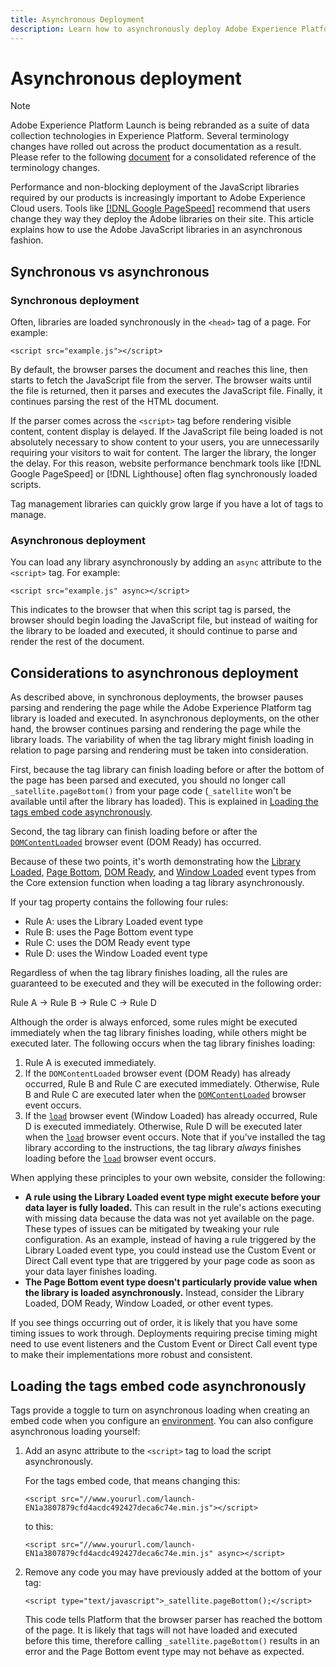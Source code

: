 ```yaml
---
title: Asynchronous Deployment
description: Learn how to asynchronously deploy Adobe Experience Platform tag libraries on your website.
---
```

# Asynchronous deployment

>[!NOTE]
>
>Adobe Experience Platform Launch is being rebranded as a suite of data collection technologies in Experience Platform. Several terminology changes have rolled out across the product documentation as a result. Please refer to the following [document](../../term-updates.md) for a consolidated reference of the terminology changes.

Performance and non-blocking deployment of the JavaScript libraries required by our products is increasingly important to Adobe Experience Cloud users. Tools like [[!DNL Google PageSpeed]](https://developers.google.com/speed/pagespeed/insights/) recommend that users change they way they deploy the Adobe libraries on their site. This article explains how to use the Adobe JavaScript libraries in an asynchronous fashion.

## Synchronous vs asynchronous

### Synchronous deployment

Often, libraries are loaded synchronously in the `<head>` tag of a page. For example:

```markup
<script src="example.js"></script>
```

By default, the browser parses the document and reaches this line, then starts to fetch the JavaScript file from the server. The browser waits until the file is returned, then it parses and executes the JavaScript file. Finally, it continues parsing the rest of the HTML document.

If the parser comes across the `<script>` tag before rendering visible content, content display is delayed. If the JavaScript file being loaded is not absolutely necessary to show content to your users, you are unnecessarily requiring your visitors to wait for content. The larger the library, the longer the delay.  For this reason, website performance benchmark tools like [!DNL Google PageSpeed] or [!DNL Lighthouse] often flag synchronously loaded scripts.

Tag management libraries can quickly grow large if you have a lot of tags to manage.

### Asynchronous deployment

You can load any library asynchronously by adding an `async` attribute to the `<script>` tag. For example:

```markup
<script src="example.js" async></script>
```

This indicates to the browser that when this script tag is parsed, the browser should begin loading the JavaScript file, but instead of waiting for the library to be loaded and executed, it should continue to parse and render the rest of the document.

## Considerations to asynchronous deployment

As described above, in synchronous deployments, the browser pauses parsing and rendering the page while the Adobe Experience Platform tag library is loaded and executed. In asynchronous deployments, on the other hand, the browser continues parsing and rendering the page while the library loads. The variability of when the tag library might finish loading in relation to page parsing and rendering must be taken into consideration.

First, because the tag library can finish loading before or after the bottom of the page has been parsed and executed, you should no longer call `_satellite.pageBottom()` from your page code (`_satellite` won't be available until after the library has loaded). This is explained in [Loading the tags embed code asynchronously](#loading-the-tags-embed-code-asynchronously).

Second, the tag library can finish loading before or after the [`DOMContentLoaded`](https://developer.mozilla.org/en-US/docs/Web/Events/DOMContentLoaded) browser event (DOM Ready) has occurred.

Because of these two points, it's worth demonstrating how the [Library Loaded](../../extension-reference/web/core-extension/overview.md#library-loaded-page-top), [Page Bottom](../../extension-reference/web/core-extension/overview.md#page-bottom), [DOM Ready](../../extension-reference/web/core-extension/overview.md#page-bottom), and [Window Loaded](../../extension-reference/web/core-extension/overview.md#window-loaded) event types from the Core extension function when loading a tag library asynchronously.

If your tag property contains the following four rules:

* Rule A: uses the Library Loaded event type
* Rule B: uses the Page Bottom event type
* Rule C: uses the DOM Ready event type
* Rule D: uses the Window Loaded event type

Regardless of when the tag library finishes loading, all the rules are guaranteed to be executed and they will be executed in the following order:

Rule A → Rule B → Rule C → Rule D

Although the order is always enforced, some rules might be executed immediately when the tag library finishes loading, while others might be executed later. The following occurs when the tag library finishes loading:

1. Rule A is executed immediately.
1. If the `DOMContentLoaded` browser event (DOM Ready) has already occurred, Rule B and Rule C are executed immediately. Otherwise, Rule B and Rule C are executed later when the [`DOMContentLoaded`](https://developer.mozilla.org/en-US/docs/Web/Events/DOMContentLoaded) browser event occurs.
1. If the [`load`](https://developer.mozilla.org/en-US/docs/Web/Events/load) browser event (Window Loaded) has already occurred, Rule D is executed immediately. Otherwise, Rule D will be executed later when the [`load`](https://developer.mozilla.org/en-US/docs/Web/Events/load) browser event occurs. Note that if you've installed the tag library according to the instructions, the tag library *always* finishes loading before the [`load`](https://developer.mozilla.org/en-US/docs/Web/Events/load) browser event occurs.

When applying these principles to your own website, consider the following:

* **A rule using the Library Loaded event type might execute before your data layer is fully loaded.**  This can result in the rule's actions executing with missing data because the data was not yet available on the page. These types of issues can be mitigated by tweaking your rule configuration. As an example, instead of having a rule triggered by the Library Loaded event type, you could instead use the Custom Event or Direct Call event type that are triggered by your page code as soon as your data layer finishes loading.
* **The Page Bottom event type doesn't particularly provide value when the library is loaded asynchronously.**  Instead, consider the Library Loaded, DOM Ready, Window Loaded, or other event types.

If you see things occurring out of order, it is likely that you have some timing issues to work through. Deployments requiring precise timing might need to use event listeners and the Custom Event or Direct Call event type to make their implementations more robust and consistent.

## Loading the tags embed code asynchronously

Tags provide a toggle to turn on asynchronous loading when creating an embed code when you configure an [environment](../publishing/environments.md). You can also configure asynchronous loading yourself:

1. Add an async attribute to the `<script>` tag to load the script asynchronously.

   For the tags embed code, that means changing this:

   ```markup
   <script src="//www.yoururl.com/launch-EN1a3807879cfd4acdc492427deca6c74e.min.js"></script>
   ```

   to this:

   ```markup
   <script src="//www.yoururl.com/launch-EN1a3807879cfd4acdc492427deca6c74e.min.js" async></script>
   ```

1. Remove any code you may have previously added at the bottom of your tag:

   ```markup
   <script type="text/javascript">_satellite.pageBottom();</script>
   ```

   This code tells Platform that the browser parser has reached the bottom of the page. It is likely that tags will not have loaded and executed before this time, therefore calling `_satellite.pageBottom()` results in an error and the Page Bottom event type may not behave as expected.
